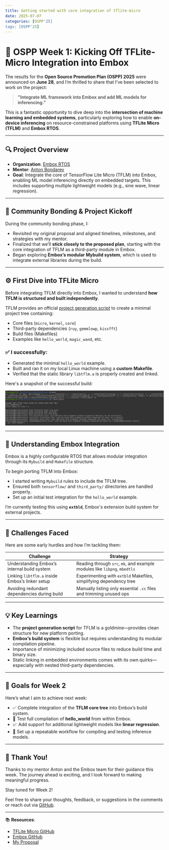 ```yaml
---
title: Getting started with core integration of tflite-micro
date: 2025-07-07
categories: [OSPP'25]
tags: [OSPP'25]
---
```

<!--
# Getting started with OSPP @ Embox 

So the results were announced on 28th of June. I got selected to complete the project titled : `To integrate ML framework into Embox and add ML models for inferencing`. It's an amazing project in the domain of Embedded-ML to learn how to integrate several machine learning functions to RTOS and perform ML-inferencing on edge using contraiend resources. 

## Revisiting my proposal and comunity bonding. 

The first task I took as the community bonding period started is to revisit my proposal and confirm all the milestones and appraoch with my mentor `Anton Bondarev`. We decided on moving forward as per the proposal submitted and get started with the task of core integration of tfite-micro to EmboxRTOS.

EmboxRTOS is a modular RTOS , highly configurable supporting multiple platforms. We can configure which features to add or remove while building an image as per our SBC. So to integrate TFLM , it must be a third party support and must be installed and configured while building process. Embox supports Mybuild style to configure and add modules to build process. So I started to code Mybuild and Makefile to include tflite-core files for vanilla testing.

# Understanding tflite-micro porting to a new platform 
![tflite-micro](assets/tflite-micro.png) 
![embox](assets/embox.png)

Although , they have provided the official guide to port tflite-micro to any platform , but we need a complete understanding of the platform and its make style before we port core files. They have provided a python  script to generate a minimal tree with examples and their essential core files needed to compile the examples. The core files including third party dependencies (gemmlowp , ruy , kissfft) are compiled into a static lib: 'libtflm.a' which is utilised for running each example.

Hence , before I directly jump into testing this on EmboxRTOS , I tried to compile this tree on linux first and test on my PC to understand what all core files are included and how is the process happening using custom makefile. I tried compiling hello world example and it worked. 
Following is the successful output expected :

![test](assets/tflm_tree_test.png)

# TFLM on Embox 

Before full integration of TFLM core files , My first task is to replicate a similar result of the hello world test while compiling all the files in embox build process. 

I am still understanding Embox code-structure and testing tflm tree using extbld. 

## Expectation in the coming week

I hope to achieve the following goals in the coming week :
- Test TFLM core tree withing Embox build process
- Integrate hello world (sine wave) and linear regression model from    
scratch.


Thank you!

 -->


<!-- ---
title: OSPP Week 1: Kicking Off TFLite-Micro Integration into Embox
date: 2025-08-07
categories: [OSPP'25]
tags: [OSPP'25, Embedded-ML, RTOS, TFLM, Embox]
--- -->

# 🚀 OSPP Week 1: Kicking Off TFLite-Micro Integration into Embox

The results for the **Open Source Promotion Plan (OSPP) 2025** were announced on **June 28**, and I’m thrilled to share that I’ve been selected to work on the project:

> **"Integrate ML framework into Embox and add ML models for inferencing."**

This is a fantastic opportunity to dive deep into the **intersection of machine learning and embedded systems**, particularly exploring how to enable **on-device inferencing** on resource-constrained platforms using **TFLite Micro (TFLM)** and **Embox RTOS**.

---

## 🔍 Project Overview

- **Organization**: [Embox RTOS](https://github.com/embox/embox)
- **Mentor**: [Anton Bondarev](https://github.com/bondarev)
- **Goal**: Integrate the core of TensorFlow Lite Micro (TFLM) into Embox, enabling ML model inferencing directly on embedded targets. This includes supporting multiple lightweight models (e.g., sine wave, linear regression).

---

## 🧠 Community Bonding & Project Kickoff

During the community bonding phase, I:

- Revisited my original proposal and aligned timelines, milestones, and strategies with my mentor.
- Finalized that we’ll **stick closely to the proposed plan**, starting with the core integration of TFLM as a third-party module in Embox.
- Began exploring **Embox’s modular Mybuild system**, which is used to integrate external libraries during the build.

---

## ⚙️ First Dive into TFLite Micro

Before integrating TFLM directly into Embox, I wanted to understand **how TFLM is structured and built independently**.

TFLM provides an official [project generation script](https://github.com/tensorflow/tflite-micro/tree/main/tensorflow/lite/micro/tools/project_generation) to create a minimal project tree containing:

- Core files (`micro`, `kernel`, `core`)
- Third-party dependencies (`ruy`, `gemmlowp`, `kissfft`)
- Build files (Makefiles)
- Examples like `hello_world`, `magic_wand`, etc.

### ✅ I successfully:

- Generated the minimal `hello_world` example.
- Built and ran it on my local Linux machine using a **custom Makefile**.
- Verified that the static library `libtflm.a` is properly created and linked.

Here's a snapshot of the successful build:

![test](assets/tflm_tree_test.png)

---

## 🧩 Understanding Embox Integration

Embox is a highly configurable RTOS that allows modular integration through its `Mybuild` and `Makefile` structure.

To begin porting TFLM into Embox:

- I started writing `Mybuild` rules to include the TFLM tree.
- Ensured both `tensorflow/` and `third_party/` directories are handled properly.
- Set up an initial test integration for the `hello_world` example.

I’m currently testing this using **`extbld`**, Embox's extension build system for external projects.

---

## 🧗 Challenges Faced

Here are some early hurdles and how I’m tackling them:

| Challenge | Strategy |
|----------|----------|
| Understanding Embox’s internal build system | Reading through `src`, `mk`, and example modules like `libpng`, `mbedtls` |
| Linking `libtflm.a` inside Embox’s linker setup | Experimenting with `extbld` Makefiles, simplifying dependency tree |
| Avoiding redundant dependencies during build | Manually listing only essential `.cc` files and trimming unused ops |

---

## 💡 Key Learnings

- The **project generation script** for TFLM is a goldmine—provides clean structure for new platform porting.
- **Embox’s build system** is flexible but requires understanding its modular compilation pipeline.
- Importance of minimizing included source files to reduce build time and binary size.
- Static linking in embedded environments comes with its own quirks—especially with nested third-party dependencies.

---

## 🎯 Goals for Week 2

Here’s what I aim to achieve next week:

- ✅ Complete integration of the **TFLM core tree** into Embox’s build system.
- 🔄 Test full compilation of **hello_world** from within Embox.
- 📈 Add support for additional lightweight models like **linear regression**.
- 🧪 Set up a repeatable workflow for compiling and testing inference models.

---

## 🙏 Thank You!

Thanks to my mentor Anton and the Embox team for their guidance this week. The journey ahead is exciting, and I look forward to making meaningful progress.

Stay tuned for Week 2!

Feel free to share your thoughts, feedback, or suggestions in the comments or reach out via [GitHub](https://github.com/Herculoxz).

---

📚 **Resources**:

- [TFLite Micro GitHub](https://github.com/tensorflow/tflite-micro)
- [Embox GitHub](https://github.com/embox/embox)
- [My Proposal](#)
